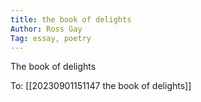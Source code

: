 ```yaml
---
title: the book of delights
Author: Ross Gay
Tag: essay, poetry 
---
```

The book of delights

To: [[20230901151147 the book of delights]]


